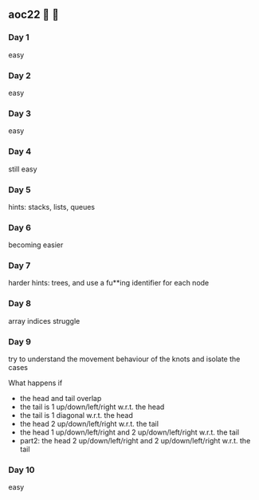 ## aoc22 :christmas_tree: :santa:

### Day 1

easy

### Day 2

easy

### Day 3

easy

### Day 4

still easy

### Day 5

hints: stacks, lists, queues

### Day 6

becoming easier

### Day 7

harder
hints: trees, and use a fu**ing identifier for each node

### Day 8

array indices struggle

### Day 9

try to understand the movement behaviour of the knots and isolate the cases

What happens if

* the head and tail overlap
* the tail is 1 up/down/left/right w.r.t. the head
* the tail is 1 diagonal w.r.t. the head
* the head 2 up/down/left/right w.r.t. the tail
* the head 1 up/down/left/right and 2 up/down/left/right w.r.t. the tail
* part2: the head 2 up/down/left/right and 2 up/down/left/right w.r.t. the tail

### Day 10

easy
